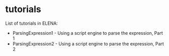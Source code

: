 # tutorials
List of tutorials in ELENA:
* ParsingExpression1 - Using a script engine to parse the expression, Part 1
* ParsingExpression2 - Using a script engine to parse the expression, Part 2
